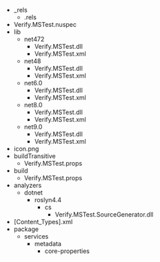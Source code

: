 ﻿* _rels
  * .rels
* Verify.MSTest.nuspec
* lib
  * net472
    * Verify.MSTest.dll
    * Verify.MSTest.xml
  * net48
    * Verify.MSTest.dll
    * Verify.MSTest.xml
  * net6.0
    * Verify.MSTest.dll
    * Verify.MSTest.xml
  * net8.0
    * Verify.MSTest.dll
    * Verify.MSTest.xml
  * net9.0
    * Verify.MSTest.dll
    * Verify.MSTest.xml
* icon.png
* buildTransitive
  * Verify.MSTest.props
* build
  * Verify.MSTest.props
* analyzers
  * dotnet
    * roslyn4.4
      * cs
        * Verify.MSTest.SourceGenerator.dll
* [Content_Types].xml
* package
  * services
    * metadata
      * core-properties
